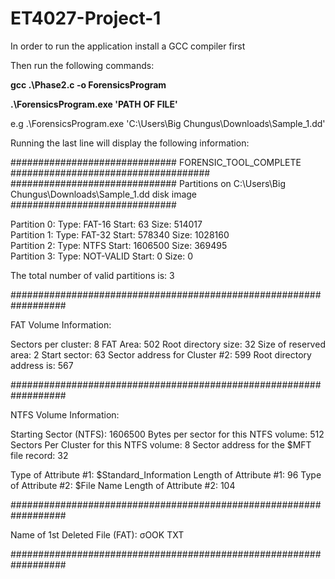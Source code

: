 # ET4027-Project-1

In order to run the application install a GCC compiler first

Then run the following commands: 

**gcc .\Phase2.c -o ForensicsProgram**

**.\ForensicsProgram.exe 'PATH OF FILE'** 

e.g .\ForensicsProgram.exe 'C:\Users\Big Chungus\Downloads\Sample_1.dd'


Running the last line will display the following information: 

############################## FORENSIC_TOOL_COMPLETE #################################### 
############################## Partitions on C:\Users\Big Chungus\Downloads\Sample_1.dd disk image ############################## 

Partition 0: Type: FAT-16       Start: 63           Size: 514017      
Partition 1: Type: FAT-32       Start: 578340       Size: 1028160     
Partition 2: Type: NTFS         Start: 1606500      Size: 369495      
Partition 3: Type: NOT-VALID    Start: 0            Size: 0


The total number of valid partitions is: 3

################################################################## 

FAT Volume Information:

Sectors per cluster: 8
FAT Area: 502
Root directory size: 32
Size of reserved area: 2
Start sector: 63
Sector address for Cluster #2: 599
Root directory address is: 567


##################################################################

NTFS Volume Information:


Starting Sector (NTFS): 1606500
Bytes per sector for this NTFS volume: 512
Sectors Per Cluster for this NTFS volume: 8
Sector address for the $MFT file record: 32

Type of Attribute #1: $Standard_Information
Length of Attribute #1: 96
Type of Attribute #2: $File Name
Length of Attribute #2: 104


##################################################################

Name of 1st Deleted File (FAT): σOOK    TXT


##################################################################

